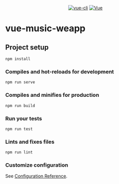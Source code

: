 <p align="center">
  <a href="https://github.com/vuejs/vue-cli"><img src="https://img.shields.io/badge/vue--cli-v3.1.0-blue.svg" alt="vue-cli"></a>
  <a href="https://github.com/vuejs/vue"><img src="https://img.shields.io/badge/vue-v2.5.17-blue.svg" alt="Vue"></a>
</p>

# vue-music-weapp

## Project setup
```
npm install
```

### Compiles and hot-reloads for development
```
npm run serve
```

### Compiles and minifies for production
```
npm run build
```

### Run your tests
```
npm run test
```

### Lints and fixes files
```
npm run lint
```

### Customize configuration
See [Configuration Reference](https://cli.vuejs.org/config/).

